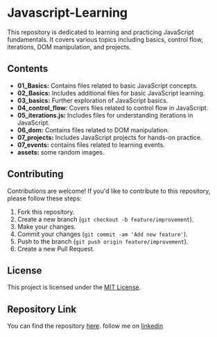 # Javascript-Learning

This repository is dedicated to learning and practicing JavaScript fundamentals. It covers various topics including basics, control flow, iterations, DOM manipulation, and projects. 

## Contents

- **01_Basics:** Contains files related to basic JavaScript concepts.
- **02_Basics:** Includes additional files for basic JavaScript learning.
- **03_basics:** Further exploration of JavaScript basics.
- **04_control_flow:** Covers files related to control flow in JavaScript.
- **05_iterations.js:** Includes files for understanding iterations in JavaScript.
- **06_dom:** Contains files related to DOM manipulation.
- **07_projects:** Includes JavaScript projects for hands-on practice.
- **07_events:** contains files related to learning events.
- **assets:** some random images.

## Contributing

Contributions are welcome! If you'd like to contribute to this repository, please follow these steps:

1. Fork this repository.
2. Create a new branch (`git checkout -b feature/improvement`).
3. Make your changes.
4. Commit your changes (`git commit -am 'Add new feature'`).
5. Push to the branch (`git push origin feature/improvement`).
6. Create a new Pull Request.

## License
This project is licensed under the [MIT License](LICENSE).

## Repository Link

You can find the repository [here](https://github.com/AmanSagar0607/Javascript-Learning).
follow me on [linkedin](https://www.linkedin.com/in/amansagar0607/)
